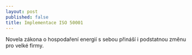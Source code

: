 ```yaml
---
layout: post
published: false
title: Implementace ISO 50001
---
```


Novela zákona o hospodaření energií s sebou přináší i podstatnou změnu pro velké firmy.
